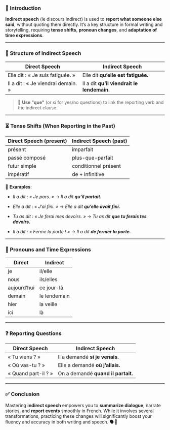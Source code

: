 
### 🎯 Introduction

**Indirect speech** (le discours indirect) is used to **report what someone else said**, without quoting them directly. It’s a key structure in formal writing and storytelling, requiring **tense shifts**, **pronoun changes**, and **adaptation of time expressions**.

---

### 🔧 Structure of Indirect Speech

|Direct Speech|Indirect Speech|
|---|---|
|Elle dit : « Je suis fatiguée. »|Elle dit **qu’elle est fatiguée.**|
|Il a dit : « Je viendrai demain. »|Il a dit **qu’il viendrait le lendemain.**|

> 📌 **Use "que"** (or _si_ for yes/no questions) to link the reporting verb and the indirect clause.

---

### ⏳ Tense Shifts (When Reporting in the Past)

|Direct Speech (present)|Indirect Speech (past)|
|---|---|
|présent|imparfait|
|passé composé|plus-que-parfait|
|futur simple|conditionnel présent|
|impératif|de + infinitive|

📍 **Examples**:

- _Il a dit : « Je pars. »_ → _Il a dit **qu’il partait.**_
    
- _Elle a dit : « J’ai fini. »_ → _Elle a dit **qu’elle avait fini.**_
    
- _Tu as dit : « Je ferai mes devoirs. »_ → _Tu as dit **que tu ferais tes devoirs.**_
    
- _Il a dit : « Ferme la porte ! »_ → _Il a dit **de fermer la porte.**_
    

---

### 🔁 Pronouns and Time Expressions

|Direct|Indirect|
|---|---|
|je|il/elle|
|nous|ils/elles|
|aujourd’hui|ce jour-là|
|demain|le lendemain|
|hier|la veille|
|ici|là|

---

### ❓ Reporting Questions

|Direct Speech|Indirect Speech|
|---|---|
|« Tu viens ? »|Il a demandé **si je venais.**|
|« Où vas-tu ? »|Elle a demandé **où j’allais.**|
|« Quand part-il ? »|On a demandé **quand il partait.**|

---

### ✅ Conclusion

Mastering **indirect speech** empowers you to **summarize dialogue**, narrate stories, and **report events** smoothly in French. While it involves several transformations, practicing these changes will significantly boost your fluency and accuracy in both writing and speech. 🗣️📖